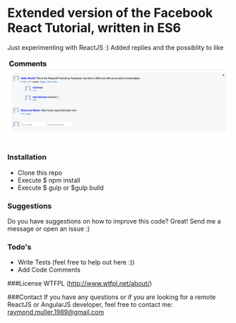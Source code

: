 # Extended version of the Facebook React Tutorial, written in ES6

Just experimenting with ReactJS :) Added replies and the possiblity to like

![Alt text](https://raw.githubusercontent.com/raymondmuller/raymondmuller.github.io/master/react-comments/assets/demo_image.png "Demo")

### Installation

- Clone this repo
- Execute $ npm install
- Execute $ gulp or $gulp build

### Suggestions
Do you have suggestions on how to improve this code? Great!
Send me a message or open an issue :)

### Todo's
 - Write Tests (feel free to help out here :))
 - Add Code Comments

###License
WTFPL (http://www.wtfpl.net/about/)

###Contact
If you have any questions or if you are looking for a remote ReactJS or AngularJS developer, feel free to contact me: raymond.muller.1989@gmail.com

